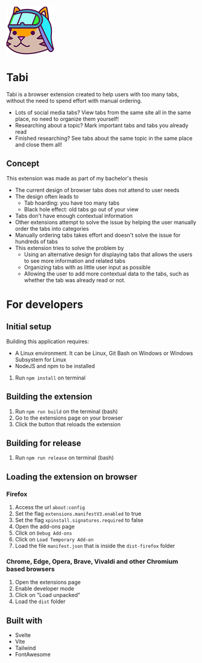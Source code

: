 ![Tabi logo](./public/icons/icon_128.png)
# Tabi

Tabi is a browser extension created to help users with too many tabs, without the need to spend effort with manual ordering.

- Lots of social media tabs? View tabs from the same site all in the same place, no need to organize them yourself!
- Researching about a topic? Mark important tabs and tabs you already read
- Finished researching? See tabs about the same topic in the same place and close them all!

## Concept

This extension was made as part of my bachelor's thesis

- The current design of browser tabs does not attend to user needs
- The design often leads to
  - Tab hoarding: you have too many tabs
  - Black hole effect: old tabs go out of your view
- Tabs don't have enough contextual information
- Other extensions attempt to solve the issue by helping the user manually order the tabs into categories
- Manually ordering tabs takes effort and doesn't solve the issue for hundreds of tabs
- This extension tries to solve the problem by
  - Using an alternative design for displaying tabs that allows the users to see more information and related tabs
  - Organizing tabs with as little user input as possible
  - Allowing the user to add more contextual data to the tabs, such as whether the tab was already read or not.

# For developers

## Initial setup

Building this application requires:
- A Linux environment. It can be Linux, Git Bash on Windows or Windows Subsystem for Linux
- NodeJS and npm to be installed

1) Run `npm install` on terminal

## Building the extension

1) Run `npm run build` on the terminal (bash)
2) Go to the extensions page on your browser
3) Click the button that reloads the extension

## Building for release
1) Run `npm run release` on terminal (bash)

## Loading the extension on browser

### Firefox

1) Access the url `about:config`
2) Set the flag `extensions.manifestV3.enabled` to true
3) Set the flag `xpinstall.signatures.required` to false
4) Open the add-ons page
5) Click on `Debug Add-ons`
6) Click on `Load Temporary Add-on`
7) Load the file `manifest.json` that is inside the `dist-firefox` folder

### Chrome, Edge, Opera, Brave, Vivaldi and other Chromium based browsers

1) Open the extensions page
2) Enable developer mode
3) Click on "Load unpacked"
4) Load the `dist` folder

## Built with

- Svelte
- Vite
- Tailwind
- FontAwesome